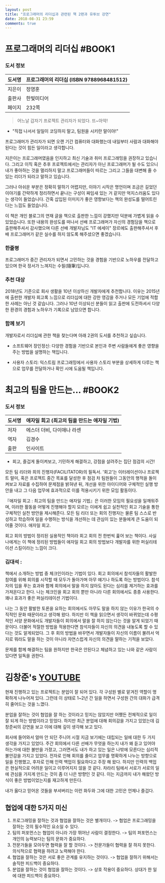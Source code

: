 ```yaml
---
layout: post
title: "프로그래머의 리더십과 관련된 책 2편과 유투브 강연"
date: 2018-08-31 23:59
comments: true
---
```


# 프로그래머의 리더십 #BOOK1

### 도서 정보

도서명 | 프로그래머의 리더십 (ISBN 9788968481512)
--|--
지은이 | 정영훈
출판사 | 한빛미디어
페이지 | 232쪽

> 어느날 갑자기 프로젝트 관리자가 되었다. 뜨~아악!

* "직접 나서서 일일이 코딩하지 말고, 팀원을 시키란 말이야!"

프로그래머가 관리자가 되면 오랜 기간 컴퓨터와 대화했는데 내일부터 사람과 대화해야 된다는 것이 힘든 일이라고 생각합니다.

지은이는 프로그래머였음을 인지하고 최신 기술과 취미 프로그래밍을 권장하고 있습니다.
그리고 이직 혹은 추후 프로젝트에서는 관리자가 아닌 프로그래머가 될 수도 있으니 내가 좋아하는 것을 멀리하지 말고 프로그래머들이 따르는 그리고 그들을 대변해 줄 수 있는 리더가 되라고 말하고 있습니다.

그러나 아쉬운 부분은 정확히 말하기 어렵지만, 이야기 시작은 명언이며 조금은 길었던 이야기를 간략하게 정리하면서 끝나는 구성이 짜임새 있는 거 같지만 억지스러움도 있다는 생각이 들었습니다.
간혹 삽입된 이미지가 좋은 영향보다는 책의 완성도를 떨어트린다는 느낌도 들었습니다.

이 책은 개인 블로그의 연재 글을 책으로 출판한 느낌이 강했지만 덕분에 가볍게 읽을 수 있었습니다.
또한 내용의 완성도를 떠나서 선배 프로그래머가 자신의 경험담을 책으로 출판해주셔서 감사했으며 다른 선배 개발자님도 "IT 에세이" 장르에도 출판해주셔서 후배 프로그래머가 같은 실수를 하지 않도록 해주셨으면 좋겠습니다.


### 한줄평

프로그래머가 중간 관리자가 되면서 고민하는 것을 경험을 기반으로 노하우를 전달하고 있으며 한국 정서가 느껴지는 수필(隨筆)입니다.

### 추천 대상

2018년도 기준으로 회사 생활을 10년 이상하신 개발자에게 추천합니다.
이유는 2015년에 출판한 개발자 회고록 느낌으로 리더십에 대한 강한 영감을 주거나 모든 기업에 적합한 사례는 아닌 것 같습니다.
그러나 10년 이상되신 분들이 읽고 출판에 도전하셔서 다양한 환경의 경험과 노하우가 기록으로 남았으면 합니다.

### 함께 보기

개발자로서 리더십에 관한 책을 찾는다며 아래 2권의 도서를 추천하고 싶습니다.

- 소프트웨어 장인정신: 다양한 경험을 기반으로 본인과 주변 사람들에게 좋은 영향을 주는 방법을 설명하는 책입니다.

- 사용자 스토리: 익스트림 프로그래밍에서 사용자 스토리 부분을 상세하게 다루는 책으로 업무를 전달하거나 확인 시에 도움될 책입니다.

# 최고의 팀을 만드는... #BOOK2

### 도서 정보

도서명 | 애자일 회고 (최고의 팀을 만드는 애자일 기법)
--|--
저자 | 에스더 더비, 다이애나 라센
역자 | 김경수
출판 | 인사이트

* 회고, 즐겁게 돌이켜보고, 기민하게 해결하고, 강점을 살려주는 집단 점검의 시간!

모든 팀 리더와 희의 진행자(FACILITATOR)의 필독서. '회고'는 이터레이션이나 프로젝트 말미, 혹은 프로젝트 중간 목표를 달성한 후 점검 차 팀원들이 그동안의 행적을 돌이켜보고 자료를 수집하여 문제점을 밝혀낸 뒤, 개선을 위한 아이디어와 구체적인 실행 방안을 내고 그 다음 업무에 효과적으로 이를 적용시키기 위한 모임 활동이다.

『애자일 회고 : 최고의 팀을 만드는 애자일 기법』은 이러한 모임의 필요성을 일깨워주며, 이러한 활동을 어떻게 진행해야 할지 모르는 이에게 쉽고 실천적인 회고 기술을 통한 구체적인 실천 방안을 제시해준다. 모든 팀 리더 또는 회의 진행자는 물론 팀 스스로 반성하고 학습하여 일을 수행하는 방식을 개선하는 데 관심이 있는 분들에게 큰 도움이 되어줄 것이다.
애자일 회고.

회고 회의 방법이 정리된 실용적인 책이라 회고 회의 전 한번씩 훑어 보는 책이다. 사실 나에게는 이 책에 정리된 방법들이 애자일 회고 회의 방법보다 개발자를 위한 퍼실리테이션 스킬이라는 느낌이 크다.

### 김대석 :

책에서 소개하는 방법 중 체크인이라는 기법이 있다. 회고 회의에서 참석자들의 활발한 참여를 위해 회의를 시작할 때 모두가 돌아가며 아무 얘기나 하도록 하는 방법이다. 참석자의 입을 푸는 효과와 함께 회의에서 말을 하지 않아도 된다는 심리를 제거하는 효과를 가져온다고 한다. 나는 체크인을 회고 회의 뿐만 아니라 다른 회의에서도 종종 사용한다. 꽤나 효과가 좋은 퍼실리테이션 기법이다.

나는 그 동안 활발한 토론을 요하는 회의에서도 아무도 말을 하지 않는 이유가 한국의 수직적인 문화 때문이라고 생각해 왔다. 하지만 이 책을 읽으면서 생각이 바뀌었는데 수평적인 서양 문화에서도 개발자들이 회의에서 말을 잘 하지 않는다는 것을 알게 되었기 때문이다. 더불어 적절한 방법을 적용한다면 참석자들이 자신의 의견을 내놓도록 할 수 있다는 것도 알게되었다. 그 후 회의 방법을 바꾸면서 개발자들이 자신의 이름이 불려서 억지로 뭐라도 말을 하는 것이 아니라 자연스럽게 자신의 의견을 말하는 기적을 보았다.

문제를 함께 해결하는 팀을 원하지만 한국은 안된다고 체념하고 있는 나와 같은 사람이 있다면 일독을 권한다.


# 김창준's [YOUTUBE](https://youtu.be/I4xkw_0XqAs)

현재 진행하고 있는 프로젝트는 분업이 잘 되어 있다. 각 구성원 별로 맡겨진 역할이 명확하게 나누어져 있다. 그런데 이 상태로 1~2년 간 일을 하면서 구성원 간의 대화가 급격히 줄어드는 것을 느꼈다.

분업을 잘하는 것이 협업을 잘 하는 것이라고 믿지는 않았지만 어쨌든 전체적으로 일이 잘 되게 하는 방법이라고 믿었다. 하지만 최근 분업에 대해 회의감을 가지고 있었는데 김창준씨의 강연을 보고 이에 대해 깊이 생각해 보고 있다.

회사에 들어와서 얼마 안 되던 주니어 시절 지금 보기에는 대립되는 일에 대한 두 가지 생각을 가지고 있었다. 주간 회의에서 다른 선배가 무엇을 하는지 내가 왜 듣고 있어야 하는가에 대한 불만을 가졌고, 그러면서도 내가 하고 있는 일은 나밖에 모른다는 심리적 불안감을 가지고 있었다. 전자로 인해 회의를 줄이고 업무를 명확하게 나누는 방향으로 일을 진행했고, 후자로 인해 인력 백업이 필요하다고 주장 해 왔다. 하지만 인력의 백업은 현실적으로 어려운 일이고 이루어지지 않을 것 같다. 차라리 팀에서 서로가 서로의 일에 관심을 가지게 만드는 것이 좀 더 나은 방향인 것 같다. 이는 지금까지 내가 해왔던 방식이 좋은 방법이었는지를 재고하게 만든다.

 내가 옳다고 믿어온 것들을 부셔버리는 이런 화두와 그에 대한 고민은 언제나 즐겁다.

## 협업에 대한 5가지 미신

1. 프로그래밍을 잘하는 것과 협업을 잘하는 것은 별개이다. -> 협업은 프로그래밍을 잘하는 것의 필수적인 요소일 수 있다.
2. 팀의 퍼포먼스는 협업이 아니라 가장 뛰어난 사람이 결정한다. -> 팀의 퍼포먼스는 개인의 능력보다는 팀의 문화가 중요하다.
3. 전문가들을 모아두면 협력을 잘 할 것이다. -> 전문가들이 협력을 잘 하지 못한다. 의식적으로 협력을 하려고 노력해야 한다.
4. 협업을 잘하는 것은 서로 좋은 관계를 유지하는 것이다. -> 협업을 잘하기 위해서는 솔직한 피드백이 중요하다.
5. 분업을 잘하는 것이 협업을 잘하는 것이다. -> 상호 작용이 중요하다. 상대가 한 일에 대한 피드백이 중요하다.
